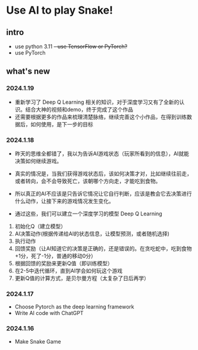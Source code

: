# Use AI to play Snake!

## intro

- use python 3.11
~~- use TensorFlow or PyTorch?~~
- use PyTorch

## what's new 

### 2024.1.19

- 重新学习了 Deep Q Learning 相关的知识，对于深度学习又有了全新的认识。结合大神的视频和demo，终于完成了这个作品
- 还需要根据更多的作品来梳理清楚脉络，继续完善这个小作品，在得到训练数据后，如何使用，是下一步的目标

### 2024.1.18

- 昨天的思维全都错了，我以为告诉AI游戏状态（玩家所看到的信息），AI就能决策如何继续游戏。
- 真实的情况是，当我们获得游戏状态后，该如何决策才对，比如继续往前走，或者转向，会不会导致死亡，该朝哪个方向走，才能吃到食物。
- 所以真正的AI不应该是只告诉它情况让它自行判断，应该是教会它去决策进行什么动作，让接下来的游戏情况发生变化。

- 通过这些，我们可以建立一个深度学习的模型 Deep Q Learning
1. 初始化Q（建立模型）
2. AI决策动作(根据传递给AI的状态信息，让模型预测，或者随机选择)
3. 执行动作
4. 回馈奖励（让AI知道它的决策是正确的，还是错误的。在贪吃蛇中，吃到食物+1分，死了-1分，普通的移动0分）
5. 根据回馈的奖励来更新Q值（即训练模型）
6. 在2-5中迭代循环，直到AI学会如何玩这个游戏
7. 更新Q值的计算方式，是贝尔曼方程（太复杂了日后再学）

### 2024.1.17

- Choose Pytorch as the deep learning framework
- Write AI code with ChatGPT

### 2024.1.16  

- Make Snake Game 

